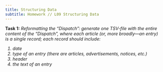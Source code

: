 ```yaml
---
title: Structuring Data
subtitle: Homework // L09 Structuring Data
---
```

<b>Task 1:</b> <i>Reformatting the “Dispatch”: generate one TSV-file with the entire content of the “Dispatch”, where each article (or, more broadly—an entry) is a single record; each record should include:</i>
<i>
 <ol>
  <li>date</li>
  <li>type of an entry (there are articles, advertisements, notices, etc.)</li>
  <li>header</li>
  <li>the text of an entry</li>
 </ol>
</i>
